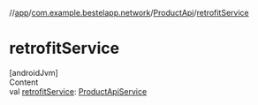 //[app](../../index.md)/[com.example.bestelapp.network](../index.md)/[ProductApi](index.md)/[retrofitService](retrofit-service.md)



# retrofitService  
[androidJvm]  
Content  
val [retrofitService](retrofit-service.md): [ProductApiService](../-product-api-service/index.md)  



